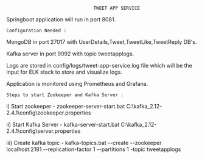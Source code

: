 									TWEET APP SERVICE
	
Springboot application will run in port 8081.
	
	Configuration Needed : 

MongoDB in port 27017 with UserDetails,Tweet,TweetLike,TweetReply DB's.

Kafka server in port 9092 with topic tweetapplogs.

Logs are stored in config/logs/tweet-app-service.log file which will be the input for ELK stack to store and visualize logs. 

Application is monitored using Prometheus and Grafana.


	Steps to start Zookeeper and Kafka Server :

i)   Start zookeeper    - zookeeper-server-start.bat C:\kafka_2.12-2.4.1\config\zookeeper.properties

ii)  Start Kafka Server - kafka-server-start.bat C:\kafka_2.12-2.4.1\config\server.properties

iii) Create kafka topic - kafka-topics.bat --create --zookeeper localhost:2181 --replication-factor 1 --partitions 1 -topic tweetapplogs
